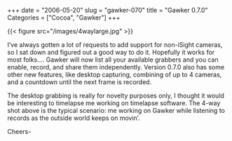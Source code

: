+++
date = "2006-05-20"
slug = "gawker-070"
title = "Gawker 0.7.0"
Categories = ["Cocoa", "Gawker"]
+++

{{< figure src="/images/4waylarge.jpg" >}}

I’ve always gotten a lot of requests to add support for non-iSight cameras, so I sat down and figured out a good way to do it.  Hopefully it works for most folks.... Gawker will now list all your available grabbers and you can enable, record, and share them independently.  Version 0.7.0 also has some other new features, like desktop capturing, combining of up to 4 cameras, and a countdown until the next frame is recorded.

The desktop grabbing is really for novelty purposes only, I thought it would be interesting to timelapse me working on timelapse software.  The 4-way shot above is the typical scenario: me working on Gawker while listening to records as the outside world keeps on movin’.

Cheers-
